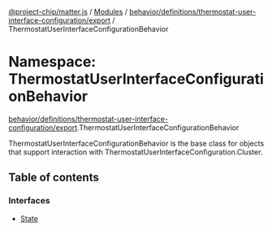[@project-chip/matter.js](../README.md) / [Modules](../modules.md) / [behavior/definitions/thermostat-user-interface-configuration/export](behavior_definitions_thermostat_user_interface_configuration_export.md) / ThermostatUserInterfaceConfigurationBehavior

# Namespace: ThermostatUserInterfaceConfigurationBehavior

[behavior/definitions/thermostat-user-interface-configuration/export](behavior_definitions_thermostat_user_interface_configuration_export.md).ThermostatUserInterfaceConfigurationBehavior

ThermostatUserInterfaceConfigurationBehavior is the base class for objects that support interaction with ThermostatUserInterfaceConfiguration.Cluster.

## Table of contents

### Interfaces

- [State](../interfaces/behavior_definitions_thermostat_user_interface_configuration_export.ThermostatUserInterfaceConfigurationBehavior.State.md)
